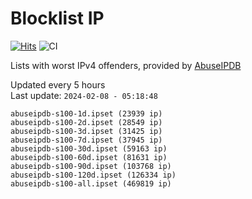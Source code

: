# Blocklist IP

[![Hits](https://hits.seeyoufarm.com/api/count/incr/badge.svg?url=https%3A%2F%2Fgithub.com%2Fborestad%2Fblocklist-ip%2F&count_bg=%2379C83D&title_bg=%23555555&icon=&icon_color=%23E7E7E7&title=hits&edge_flat=false)](https://hits.seeyoufarm.com)  ![CI](https://img.shields.io/github/workflow/status/borestad/blocklist-ip/CI?style=flat-square)

Lists with worst IPv4 offenders, provided by [AbuseIPDB](https://www.abuseipdb.com/)

<!-- FOOTER-PLACEHOLDER -->
Updated every 5 hours<br>
Last update: `2024-02-08 - 05:18:48`
```
abuseipdb-s100-1d.ipset (23939 ip)
abuseipdb-s100-2d.ipset (28549 ip)
abuseipdb-s100-3d.ipset (31425 ip)
abuseipdb-s100-7d.ipset (37945 ip)
abuseipdb-s100-30d.ipset (59163 ip)
abuseipdb-s100-60d.ipset (81631 ip)
abuseipdb-s100-90d.ipset (103768 ip)
abuseipdb-s100-120d.ipset (126334 ip)
abuseipdb-s100-all.ipset (469819 ip)
```
